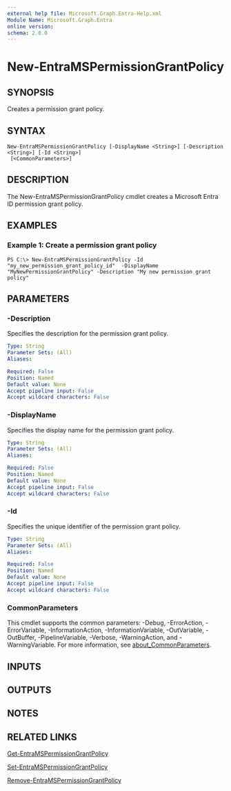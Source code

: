 ```yaml
---
external help file: Microsoft.Graph.Entra-Help.xml
Module Name: Microsoft.Graph.Entra
online version:
schema: 2.0.0
---
```


# New-EntraMSPermissionGrantPolicy

## SYNOPSIS
Creates a permission grant policy.

## SYNTAX

```
New-EntraMSPermissionGrantPolicy [-DisplayName <String>] [-Description <String>] [-Id <String>]
 [<CommonParameters>]
```

## DESCRIPTION
The New-EntraMSPermissionGrantPolicy cmdlet creates a Microsoft Entra ID permission grant policy.

## EXAMPLES

### Example 1: Create a permission grant policy
```
PS C:\> New-EntraMSPermissionGrantPolicy -Id "my_new_permission_grant_policy_id"  -DisplayName "MyNewPermissionGrantPolicy" -Description "My new permission grant policy"
```

## PARAMETERS

### -Description
Specifies the description for the permission grant policy.

```yaml
Type: String
Parameter Sets: (All)
Aliases:

Required: False
Position: Named
Default value: None
Accept pipeline input: False
Accept wildcard characters: False
```

### -DisplayName
Specifies the display name for the permission grant policy.

```yaml
Type: String
Parameter Sets: (All)
Aliases:

Required: False
Position: Named
Default value: None
Accept pipeline input: False
Accept wildcard characters: False
```

### -Id
Specifies the unique identifier of the permission grant policy.

```yaml
Type: String
Parameter Sets: (All)
Aliases:

Required: False
Position: Named
Default value: None
Accept pipeline input: False
Accept wildcard characters: False
```

### CommonParameters
This cmdlet supports the common parameters: -Debug, -ErrorAction, -ErrorVariable, -InformationAction, -InformationVariable, -OutVariable, -OutBuffer, -PipelineVariable, -Verbose, -WarningAction, and -WarningVariable. For more information, see [about_CommonParameters](http://go.microsoft.com/fwlink/?LinkID=113216).

## INPUTS

## OUTPUTS

## NOTES

## RELATED LINKS

[Get-EntraMSPermissionGrantPolicy]()

[Set-EntraMSPermissionGrantPolicy]()

[Remove-EntraMSPermissionGrantPolicy]()


